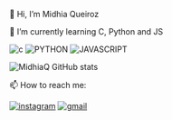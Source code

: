   👋 Hi, I’m Midhia Queiroz
  
  🌱 I’m currently learning C, Python and JS

  ![c](https://img.shields.io/badge/C-00599C?style=for-the-badge&logo=c&logoColor=white) 
  ![PYTHON](https://img.shields.io/badge/Python-3776AB?style=for-the-badge&logo=python&logoColor=white)
  ![JAVASCRIPT](https://img.shields.io/badge/JavaScript-F7DF1E?style=for-the-badge&logo=javascript&logoColor=black)
  
![MidhiaQ GitHub stats](https://github-readme-stats.vercel.app/api?username=MidhiaQ&theme=midnight-blue&show_icons=true)
          
          
📫 How to reach me:

[![instagram](https://img.shields.io/badge/Instagram-E4405F?style=for-the-badge&logo=instagram&logoColor=white)](queirozmidhia)
[![gmail](https://img.shields.io/badge/Gmail-D14836?style=for-the-badge&logo=gmail&logoColor=white)](queirozmidhia9@gmail.com)


          
<!---
MidhiaQ/MidhiaQ is a ✨ special ✨ repository because its `README.md` (this file) appears on your GitHub profile.
You can click the Preview link to take a look at your changes.
--->
